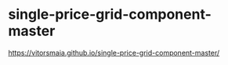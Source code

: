# single-price-grid-component-master
https://vitorsmaia.github.io/single-price-grid-component-master/

